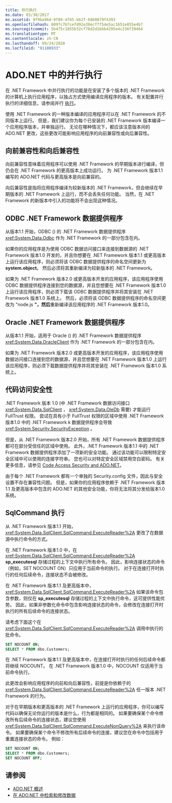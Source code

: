 ```yaml
---
title: 并行执行
ms.date: 03/30/2017
ms.assetid: 9f9ba96d-9f89-4f65-bb2f-6860879f4393
ms.openlocfilehash: 609fc7b7cefd92e38ecfff54e5ac1651e855e4b7
ms.sourcegitcommit: 5b475c1855b32cf78d2d1bbb4295e4c236f39464
ms.translationtype: MT
ms.contentlocale: zh-CN
ms.lasthandoff: 09/24/2020
ms.locfileid: "91188933"
---
```

# <a name="side-by-side-execution-in-adonet"></a>ADO.NET 中的并行执行

在 .NET Framework 中并行执行的功能是在安装了多个版本的 .NET Framework 的计算机上执行应用程序，以独占方式使用编译应用程序的版本。 有关配置并行执行的详细信息，请参阅并行 [执行](../../deployment/side-by-side-execution.md)。  
  
 使用 .NET Framework 的一种版本编译的应用程序可以在 .NET Framework 的不同版本上运行。 但是，我们建议你为每个已安装的 .NET Framework 版本编译一个应用程序版本，并单独运行。 无论在哪种情况下，都应该注意版本间的 ADO.NET 更改，这些更改可能影响应用程序的向前兼容性或向后兼容性。  
  
## <a name="forward-compatibility-and-backward-compatibility"></a>向前兼容性和向后兼容性  

 向前兼容性意味着应用程序可以使用 .NET Framework 的早期版本进行编译，但仍会在 .NET Framework 的更高版本上成功运行。 为 .NET Framework 版本1.1 编写的 ADO.NET 代码与更高版本是向前兼容的。  
  
 向后兼容性是指将应用程序编译为较新版本的 .NET Framework，但会继续在早期版本的 .NET Framework 上运行，而不会丢失任何功能。 当然，在 .NET Framework 的新版本中引入的功能将不会出现这种情况。  
  
## <a name="the-net-framework-data-provider-for-odbc"></a>ODBC .NET Framework 数据提供程序  

 从版本1.1 开始，ODBC () 的 .NET Framework 数据提供程序 <xref:System.Data.Odbc> 作为 .NET Framework 的一部分包含在内。
  
 如果你的应用程序是为使用 ODBC 数据访问接口来连接到数据源的 .NET Framework 版本1.0 开发的，并且你想要在 .NET Framework 版本1.1 或更高版本上运行该应用程序，则必须将该 ODBC 数据提供程序的命名空间更新为 **system.object**。 然后必须将其重新编译为较新版本的 .NET Framework。  
  
 如果为 .NET Framework 版本2.0 或更高版本开发的应用程序，该应用程序使用 ODBC 数据提供程序连接到您的数据源，并且您想要在 .NET Framework 版本1.0 上运行该应用程序，则必须下载该 ODBC 数据提供程序并将其安装在 .NET Framework 版本1.0 系统上。 然后，必须将该 ODBC 数据提供程序的命名空间更改为 "node.js **"，然后**重新编译该应用程序的 .NET Framework 版本1.0。  
  
## <a name="the-net-framework-data-provider-for-oracle"></a>Oracle .NET Framework 数据提供程序  

 从版本1.1 开始，适用于 Oracle () 的 .NET Framework 数据提供程序 <xref:System.Data.OracleClient> 作为 .NET Framework 的一部分包含在内。
  
 如果为 .NET Framework 版本2.0 或更高版本开发的应用程序，该应用程序使用数据访问接口连接到您的数据源，并且您想要在 .NET Framework 版本1.0 上运行该应用程序，则必须下载数据提供程序并将其安装在 .NET Framework 版本1.0 系统上。  
  
## <a name="code-access-security"></a>代码访问安全性  

 .NET Framework 版本 1.0 (中 .NET Framework 数据访问接口 <xref:System.Data.SqlClient> ， <xref:System.Data.OleDb> 需要) 才能运行 FullTrust 权限。 尝试在具有小于 FullTrust 权限的区域中使用 .NET Framework 版本1.0 中的 .NET Framework k 数据提供程序会导致 <xref:System.Security.SecurityException> 。  
  
 但是，从 .NET Framework 版本2.0 开始，所有 .NET Framework 数据提供程序都可在部分受信任的区域中使用。 此外，.NET Framework 版本1.1 中的 .NET Framework 数据提供程序添加了一项新的安全功能。 通过该功能可以限制特定安全区域中可以使用的连接字符串。 您也可以对特定安全区域禁用空白密码。 有关更多信息，请参见 [Code Access Security and ADO.NET](code-access-security.md)。  
  
 由于每个 .NET Framework 都有一个单独的 Security.config 文件，因此与安全设置不存在兼容性问题。 但是，如果你的应用程序依赖于 .NET Framework 版本1.1 及更高版本中包含的 ADO.NET 的其他安全功能，你将无法将其分发给版本1.0 系统。  
  
## <a name="sqlcommand-execution"></a>SqlCommand 执行  

 从 .NET Framework 版本1.1 开始， <xref:System.Data.SqlClient.SqlCommand.ExecuteReader%2A> 更改了在数据源中执行命令的方式。  
  
 在 .NET Framework 版本1.0 中，在 <xref:System.Data.SqlClient.SqlCommand.ExecuteReader%2A> **sp_executesql** 存储过程的上下文中执行所有命令。 因此，影响连接状态的命令（例如，SET NOCOUNT ON）只应用于当前命令的执行。 对于在连接打开时执行的任何后续命令，连接状态不会被修改。  
  
 在 .NET Framework 版本1.1 及更高版本中， <xref:System.Data.SqlClient.SqlCommand.ExecuteReader%2A> 如果该命令包含参数，则仅在 **sp_executesql** 存储过程的上下文中执行命令，这可提供性能优势。 因此，如果非参数化命令中包含影响连接状态的命令，会修改在连接打开时执行的所有后续命令的连接状态。  
  
 请考虑下面这个在 <xref:System.Data.SqlClient.SqlCommand.ExecuteReader%2A> 调用中执行的批命令。  
  
```sql
SET NOCOUNT ON;  
SELECT * FROM dbo.Customers;  
```  
  
 在 .NET Framework 版本1.1 及更高版本中，在连接打开时执行的任何后续命令都将继续 NOCOUNT。 在 .NET Framework 版本1.0 中，NOCOUNT 仅适用于当前命令执行。  
  
 此更改会影响应用程序的向前和向后兼容性，前提是你依赖于的 <xref:System.Data.SqlClient.SqlCommand.ExecuteReader%2A> 任一版本 .NET Framework 的行为。  
  
 对于在早期版本和更高版本的 .NET Framework 上运行的应用程序，你可以编写代码以确保无论你运行的版本是什么，行为都是相同的。 如果要确保某个命令修改所有后续命令的连接状态，建议您使用 <xref:System.Data.SqlClient.SqlCommand.ExecuteNonQuery%2A> 来执行该命令。 如果要确保某个命令不修改所有后续命令的连接，建议您在命令中包括用于重置连接状态的命令。 例如：  
  
```sql
SET NOCOUNT ON;  
SELECT * FROM dbo.Customers;  
SET NOCOUNT OFF;  
```  
  
## <a name="see-also"></a>请参阅

- [ADO.NET 概述](ado-net-overview.md)
- [在 ADO.NET 中检索和修改数据](retrieving-and-modifying-data.md)
